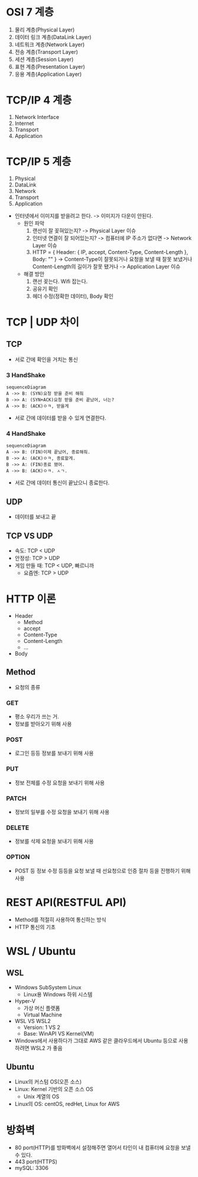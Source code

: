 # OSI 7 계층

1. 물리 계층(Physical Layer)
2. 데이터 링크 계층(DataLink Layer)
3. 네트워크 계층(Network Layer)
4. 전송 계층(Transport Layer)
5. 세션 계층(Session Layer)
6. 표현 계층(Presentation Layer)
7. 응용 계층(Application Layer)

# TCP/IP 4 계층

1. Network Interface
2. Internet
3. Transport
4. Application

# TCP/IP 5 계층

1. Physical
2. DataLink
3. Network
4. Transport
5. Application

- 인터넷에서 이미지를 받을려고 한다. -> 이미지가 다운이 안된다.
  - 원인 파악
    1. 랜선이 잘 꽂혀있는지? -> Physical Layer 이슈
    2. 인터넷 연결이 잘 되어있는지? -> 컴퓨터에 IP 주소가 없다면 -> Network Layer 이슈
    3. HTTP = { Header: { IP, accept, Content-Type, Content-Length }, Body: "<html></html>" } -> Content-Type이 잘못되거나 요청을 보낼 때 잘못 보냈거나 Content-Length의 길이가 잘못 됐거나 -> Application Layer 이슈
  - 해결 방안
    1. 랜선 꽂는다. Wifi 잡는다.
    2. 공유기 확인
    3. 헤더 수정(정확한 데이터), Body 확인

# TCP | UDP 차이

## TCP

- 서로 간에 확인을 거치는 통신

### 3 HandShake

```mermaid
sequenceDiagram
A ->> B: (SYN)요청 받을 준비 해줘
B ->> A: (SYN+ACK)요청 받을 준비 끝났어, 너는?
A ->> B: (ACK)ㅇㅋ, 받을게
```

- 서로 간에 데이터를 받을 수 있게 연결한다.

### 4 HandShake

```mermaid
sequenceDiagram
A ->> B: (FIN)이제 끝났어, 종료해줘.
B ->> A: (ACK)ㅇㅋ, 종료할게.
B ->> A: (FIN)종료 됐어.
A ->> B: (ACK)ㅇㅋ. ㅅㄱ.
```

- 서로 간에 데이터 통신이 끝났으니 종료한다.

## UDP

- 데이터를 보내고 끝

## TCP VS UDP

- 속도: TCP < UDP
- 안정성: TCP > UDP
- 게임 만들 때: TCP < UDP, 빠르니까
  - 요즘엔: TCP > UDP

# HTTP 이론

- Header
  - Method
  - accept
  - Content-Type
  - Content-Length
  - ...
- Body

## Method

- 요청의 종류

### GET

- 평소 우리가 쓰는 거.
- 정보를 받아오기 위해 사용

### POST

- 로그인 등등 정보를 보내기 위해 사용

### PUT

- 정보 전체를 수정 요청을 보내기 위해 사용

### PATCH

- 정보의 일부를 수정 요청을 보내기 위해 사용

### DELETE

- 정보를 삭제 요청을 보내기 위해 사용

### OPTION

- POST 등 정보 수정 등등을 요청 보낼 때 선요청으로 인증 절차 등을 진행하기 위해 사용

# REST API(RESTFUL API)

- Method를 적절히 사용하여 통신하는 방식
- HTTP 통신의 기초

# WSL / Ubuntu

## WSL

- Windows SubSystem Linux
  - Linux용 Windows 하위 시스템
- Hyper-V
  - 가상 머신 플랫폼
  - Virtual Machine
- WSL VS WSL2
  - Version: 1 VS 2
  - Base: WinAPI VS Kernel(VM)
- Windows에서 사용하다가 그대로 AWS 같은 클라우드에서 Ubuntu 등으로 사용하려면 WSL2
  가 좋음

## Ubuntu

- Linux의 커스텀 OS(오픈 소스)
- Linux: Kernel 기반의 오픈 소스 OS
  - Unix 계열의 OS
- Linux의 OS: centOS, redHet, Linux for AWS

# 방화벽

- 80 port(HTTP)를 방화벽에서 설정해주면 열어서 타인이 내 컴퓨터에 요청을 보낼 수 있다.
- 443 port(HTTPS)
- mySQL: 3306
